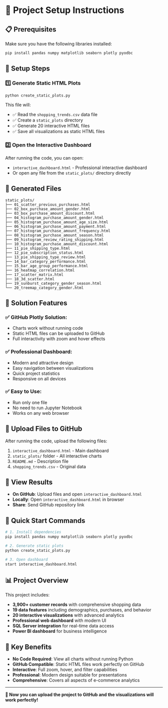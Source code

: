 # 🚀 Project Setup Instructions

## 📋 Prerequisites

Make sure you have the following libraries installed:

```bash
pip install pandas numpy matplotlib seaborn plotly pyodbc
```

## 🔧 Setup Steps

### 1️⃣ Generate Static HTML Plots

```bash
python create_static_plots.py
```

This file will:
- ✅ Read the `shopping_trends.csv` data file
- ✅ Create a `static_plots` directory
- ✅ Generate 20 interactive HTML files
- ✅ Save all visualizations as static HTML files

### 2️⃣ Open the Interactive Dashboard

After running the code, you can open:
- `interactive_dashboard.html` - Professional interactive dashboard
- Or open any file from the `static_plots/` directory directly

## 📁 Generated Files

```
static_plots/
├── 01_scatter_previous_purchases.html
├── 02_box_purchase_amount_gender.html
├── 03_box_purchase_amount_discount.html
├── 04_histogram_purchase_amount_gender.html
├── 05_histogram_purchase_amount_age_size.html
├── 06_histogram_purchase_amount_payment.html
├── 07_histogram_purchase_amount_frequency.html
├── 08_histogram_purchase_amount_season.html
├── 09_histogram_review_rating_shipping.html
├── 10_histogram_purchase_amount_discount.html
├── 11_pie_shipping_type.html
├── 12_pie_subscription_status.html
├── 13_pie_shipping_type_review.html
├── 14_bar_category_performance.html
├── 15_bar_age_group_performance.html
├── 16_heatmap_correlation.html
├── 17_scatter_matrix.html
├── 18_3d_scatter.html
├── 19_sunburst_category_gender_season.html
└── 20_treemap_category_gender.html
```

## 🎯 Solution Features

### ✅ **GitHub Plotly Solution:**
- Charts work without running code
- Static HTML files can be uploaded to GitHub
- Full interactivity with zoom and hover effects

### ✅ **Professional Dashboard:**
- Modern and attractive design
- Easy navigation between visualizations
- Quick project statistics
- Responsive on all devices

### ✅ **Easy to Use:**
- Run only one file
- No need to run Jupyter Notebook
- Works on any web browser

## 🔗 Upload Files to GitHub

After running the code, upload the following files:
1. `interactive_dashboard.html` - Main dashboard
2. `static_plots/` folder - All interactive charts
3. `README.md` - Description file
4. `shopping_trends.csv` - Original data

## 🎨 View Results

- **On GitHub**: Upload files and open `interactive_dashboard.html`
- **Locally**: Open `interactive_dashboard.html` in browser
- **Share**: Send GitHub repository link

## 🚀 Quick Start Commands

```bash
# 1. Install dependencies
pip install pandas numpy matplotlib seaborn plotly pyodbc

# 2. Generate static plots
python create_static_plots.py

# 3. Open dashboard
start interactive_dashboard.html
```

## 📊 Project Overview

This project includes:
- **3,900+ customer records** with comprehensive shopping data
- **19 data features** including demographics, purchases, and behavior
- **20 interactive visualizations** with advanced analytics
- **Professional web dashboard** with modern UI
- **SQL Server integration** for real-time data access
- **Power BI dashboard** for business intelligence

## 🎯 Key Benefits

- **No Code Required**: View all charts without running Python
- **GitHub Compatible**: Static HTML files work perfectly on GitHub
- **Interactive**: Full zoom, hover, and filter capabilities
- **Professional**: Modern design suitable for presentations
- **Comprehensive**: Covers all aspects of e-commerce analytics

---

**🎉 Now you can upload the project to GitHub and the visualizations will work perfectly!** 
